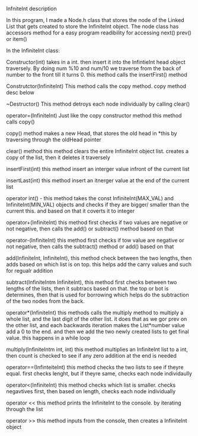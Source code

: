 InfniteInt description

In this program, I made a Node.h class that stores the node of the Linked List that gets created to store the InfiniteInt object.
The node class has accessors method for a easy program readibility for accessing next() prev() or item()

In the InfiniteInt class:

Constructor(int) takes in a int. then insert it into the InfintieInt head object traversely. By doing num %10 and num/10 we traverse from the back of number
to the front till it turns 0. this method calls the insertFirst() method

Construtctor(InfiniteInt)
This method calls the copy method. copy method desc below

~Destructor() 
This method detroys each node individually by calling clear()

operator=(InfiniteInt)
Just like the copy constructor method this method calls copy()

copy() method
makes a new Head, that stores the old head in *this by traversing through the oldHead pointer

clear() method
this method clears the entire InfiniteInt object list. creates a copy of the list, then it deletes it traversely 

insertFirst(int) this method insert an interger value infront of the current list

insertLast(int) this method insert an itnerger value at the end of the current list

operator int() - this method takes the const InfiniteInt(MAX_VAL) and InfiniteInt(MIN_VAL) objects and checks if they are bigger/ smaller than the current this. and based on that 
it coverts it to integer

operator+(InfiniteInt) this method first checks  if two values are negative or not negative,  then calls the add() or subtract() method based on that

operator-(InfiniteInt) this method first checks if tow value are negative or not negative, then calls the subtract() method or add() based on that

add(InfiniteInt, InfiniteInt), this method check between the two lengths, then adds based on which list is on top. this helps add the carry values and such for regualr addition

subtract(InfiniteIntm InfiniteInt), this method first checks between two lengths of the lists, then it subtracs based on that. the top or bot is determines, then that is used for 
borrowing which helps do the subtraction of the two nodes from the back.

operator*(InfiniteInt) this methods calls the multiply method to multiply a whole list, and the last digit of the other list. it does that as we gor prev on the other list, and each backwards iteration makes the List*number value add a 0 to the end. and then we add the two newly created lists to get final value. this happens in a while loop

multiply(InfiniteIntm int, int) this method  multiplies an InfiniteInt list to a int, then count is checked to see if any zero addition at the end is needed

operator==(InfinteiteInt) this method checks the two lists to see if theyre equal. first checks lenght, but if theyre same, checks each node individaully

operator<(InfiniteInt) this method checks which list is smaller. checks negavtives first, then based on length, checks each node individually

operator << this method prints the InfiniteInt to the console. by iterating through the list

operator >> this method inputs from the console, then creates a InfiniteInt object



